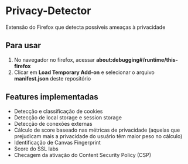 # Privacy-Detector

Extensão do Firefox que detecta possíveis ameaças à privacidade

## Para usar
1. No navegador no firefox, acessar **about:debugging#/runtime/this-firefox**
2. Clicar em __Load Temporary Add-on__ e selecionar o arquivo __manifest.json__ deste repositório

## Features implementadas
- Detecção e classificação de cookies 
- Detecção de local storage e session storage 
- Detecção de conexões externas 
- Cálculo de score baseado nas métricas de privacidade (aquelas que prejudicam mais a privacidade do usuário têm maior peso no cálculo)
- Identificação de Canvas Fingerprint
- Score do SSL labs
- Checagem da ativação do Content Security Policy (CSP)
